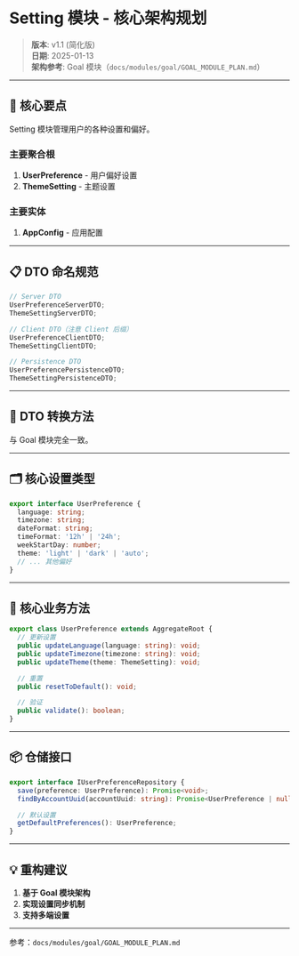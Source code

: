 # Setting 模块 - 核心架构规划

> **版本**: v1.1 (简化版)  
> **日期**: 2025-01-13  
> **架构参考**: Goal 模块（`docs/modules/goal/GOAL_MODULE_PLAN.md`）

---

## 🎯 核心要点

Setting 模块管理用户的各种设置和偏好。

### 主要聚合根

1. **UserPreference** - 用户偏好设置
2. **ThemeSetting** - 主题设置

### 主要实体

1. **AppConfig** - 应用配置

---

## 📋 DTO 命名规范

```typescript
// Server DTO
UserPreferenceServerDTO;
ThemeSettingServerDTO;

// Client DTO（注意 Client 后缀）
UserPreferenceClientDTO;
ThemeSettingClientDTO;

// Persistence DTO
UserPreferencePersistenceDTO;
ThemeSettingPersistenceDTO;
```

---

## 🔄 DTO 转换方法

与 Goal 模块完全一致。

---

## 🗂️ 核心设置类型

```typescript
export interface UserPreference {
  language: string;
  timezone: string;
  dateFormat: string;
  timeFormat: '12h' | '24h';
  weekStartDay: number;
  theme: 'light' | 'dark' | 'auto';
  // ... 其他偏好
}
```

---

## 🔑 核心业务方法

```typescript
export class UserPreference extends AggregateRoot {
  // 更新设置
  public updateLanguage(language: string): void;
  public updateTimezone(timezone: string): void;
  public updateTheme(theme: ThemeSetting): void;

  // 重置
  public resetToDefault(): void;

  // 验证
  public validate(): boolean;
}
```

---

## 📦 仓储接口

```typescript
export interface IUserPreferenceRepository {
  save(preference: UserPreference): Promise<void>;
  findByAccountUuid(accountUuid: string): Promise<UserPreference | null>;

  // 默认设置
  getDefaultPreferences(): UserPreference;
}
```

---

## 💡 重构建议

1. **基于 Goal 模块架构**
2. **实现设置同步机制**
3. **支持多端设置**

---

参考：`docs/modules/goal/GOAL_MODULE_PLAN.md`

